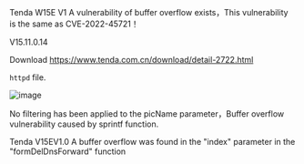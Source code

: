 Tenda W15E V1 A vulnerability of buffer overflow exists，This vulnerability is the same as CVE-2022-45721！

V15.11.0.14

Download
https://www.tenda.com.cn/download/detail-2722.html

`httpd`  file.

![image](https://user-images.githubusercontent.com/76503635/219377164-88982477-268d-47b9-91e3-b725d487c628.png)

No filtering has been applied to the picName parameter，Buffer overflow vulnerability caused by sprintf function.

Tenda V15EV1.0 A buffer overflow was found in the "index" parameter in the "formDelDnsForward" function
